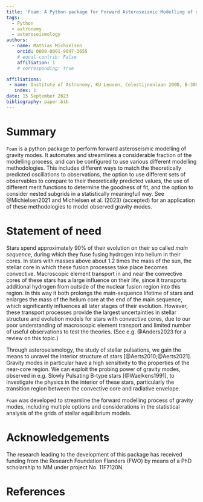 ```yaml
---
title: 'Foam: A Python package for Forward Asteroseismic Modelling of gravity modes'
tags:
  - Python
  - astronomy
  - asteroseismology
authors:
  - name: Mathias Michielsen
    orcid: 0000-0001-9097-3655
    # equal-contrib: False
    affiliation: 1 
    # corresponding: true 

affiliations:
 - name: Institute of Astronomy, KU Leuven, Celestijnenlaan 200D, B-3001 Leuven, Belgium
   index: 1
date: 15 September 2023
bibliography: paper.bib
---
```


# Summary

`Foam` is a python package to perform forward asteroseismic modelling of gravity modes. It automates and streamlines 
a considerable fraction of the modelling process, and can be configured to use various different modelling methodologies.
This includes different ways to match the theoretically predicted oscillations to observations, 
the option to use different sets of observables to compare to their theoretically predicted values, 
the use of different merit functions to determine the goodness of fit, and the option to consider nested subgrids in a statistically meaningfull way.
See @Michielsen2021 and Michielsen et al. (2023) (accepted) for an application of these methodologies to model observed gravity modes.

# Statement of need

Stars spend approximately 90% of their evolution on their so called *main sequence*, during which they fuse fusing hydrogen into helium in their cores. In stars with masses above about 1.2 times the mass of the sun, the stellar core in which these fusion processes take place becomes convective. Macroscopic element transport in and near the
convective cores of these stars has a large influence on their life, since it transports additional hydrogen from outside of the nuclear fusion region into this region. In this way it both prolongs the main-sequence lifetime of stars and enlarges the mass of the helium core at the end of the main sequence, which significantly influences all later stages of their evolution. 
However, these transport processes provide the largest uncertainties in stellar structure and evolution 
models for stars with convective cores, due to our poor understanding of macroscopic element transport and limited number 
of useful observations to test the theories. (See e.g. @Anders2023 for a review on this topic.)

Through asteroseismology, the study of stellar pulsations, we gain the means to unravel
the interior structure of stars [@Aerts2010;@Aerts2021]. Gravity modes in particular have a high sensitivity to 
the properties of the near-core region. We can exploit the probing power of gravity modes, 
observed in e.g. Slowly Pulsating B-type stars [@Waelkens1991], to investigate the physics in the interior of these stars,
particularly the transition region between the convective core and radiative envelope.

`Foam` was developed to streamline the forward modelling process of gravity modes, 
including multiple options and considerations in the statistical analysis of the grids of stellar equillibrium models.

# Acknowledgements

The research leading to the development of this package has received funding from the Research
Foundation Flanders (FWO) by means of a PhD scholarship to MM under project No. 11F7120N.

# References